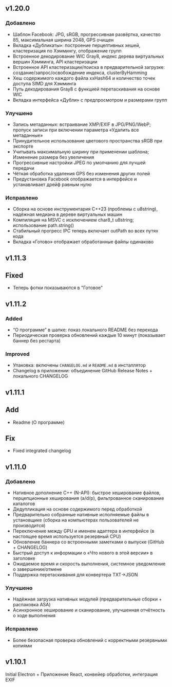 ## v1.20.0

### Добавлено
- Шаблон Facebook: JPG, sRGB, прогрессивная развёртка, качество 85, максимальная ширина 2048, GPS очищен
- Вкладка «Дубликаты»: построение перцептивных хешей, кластеризация по Хэммингу, отображение групп
- Встроенное декодирование WIC Gray8, индекс дерева виртуальных вершин Хэмминга, API кластеризации
- Встроенное API кластеризации/поиска в предварительной загрузке: создание/запрос/освобождение индекса, clusterByHamming
- Хеш содержимого каждого файла xxHash64 и количество точек доступа SIMD для Хэмминга
- Путь декодирования Gray8 с функцией перетаскивания на основе WIC
- Вкладка интерфейса «Дубли» с предпросмотром и размерами групп

### Улучшено
- Запись метаданных: встраивание XMP/EXIF в JPG/PNG/WebP; пропуск записи при включении параметра «Удалить все метаданные»
- Принудительное использование цветового пространства sRGB при экспорте
- Учитывать максимальную ширину при применении шаблона; Изменение размера без увеличения
- Прогрессивные настройки JPEG по умолчанию для лучшей передачи
- Чёткая обработка удаления GPS без изменения других полей
- Предустановка Facebook отображается в интерфейсе и устанавливает дрейф равным нулю

### Исправлено
- Сборка на основе инструментария C++23 (проблемы с u8string), надёжная медиана в дереве виртуальных машин
- Компиляция на MSVC с исключением char8_t u8string; использование path.string()
- Стабильный прогресс IPC теперь включает outPath во всех путях кода
- Вкладка «Готово» отображает обработанные файлы одинаково

## v1.11.3

## Fixed
- Теперь фотки показываются в "Готовое"

## v1.11.2

### Added
- “О программе” в шапке: показ локального README без перехода
- Периодическая проверка обновлений каждые 10 минут (показывает баннер без рестарта)

### Improved
- Упаковка: включены `CHANGELOG.md` и `README.md` в инсталлятор
- Changelog в приложении: объединение GitHub Release Notes + локального CHANGELOG

## v1.11.1

## Add
- Readme (О программе)

## Fix
- Fixed integrated changelog

## v1.11.0

### Добавлено
- Нативное дополнение C++ (N-API): быстрое хеширование файлов, перцепционные хеширования (a/d/p), фильтрованное сканирование каталогов
- Дедупликация на основе содержимого перед обработкой
- Предварительно собранные нативные исполняемые файлы в установщике (сборка на компьютерах пользователей не производится)
- Переключение между GPU и именем адаптера в интерфейсе (в настоящее время используется резервный CPU)
- Обновление баннера со встроенными заметками о выпуске (GitHub + CHANGELOG)
- Быстрый доступ к информации о «Что нового в этой версии» в заголовке
- Ожидаемое время и скорость выполнения, системное уведомление о завершении/отмене
- Поддержка перетаскивания для конвертера TXT→JSON

### Улучшено
- Надёжная загрузка нативных модулей (предварительные сборки + распаковка ASA)
- Асинхронное хеширование и сканирование, улучшенная отчётность о ходе выполнения

### Исправлено
- Более безопасная проверка обновлений с корректными резервными копиями

## v1.10.1

Initial Electron + Приложение React, конвейер обработки, интеграция EXIF